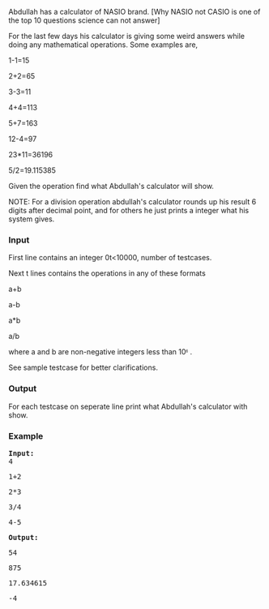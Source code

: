 <p>Abdullah has a calculator of NASIO brand. [Why NASIO not CASIO is one of the top 10 questions science can not answer]</p>
<p>For the last few days his calculator is giving some weird answers while doing any mathematical operations. Some examples are,</p>
<p>1-1=15</p>
<p>2+2=65</p>
<p>3-3=11</p>
<p>4+4=113</p>
<p>5+7=163</p>
<p>12-4=97</p>
<p>23*11=36196</p>
<p>5/2=19.115385</p>
<p>Given the operation find what Abdullah's calculator will show.</p>
<p>NOTE: For a division operation abdullah's calculator rounds up his result 6 digits after decimal point, and for others he just prints a integer what his system gives.</p>
<h3>Input</h3>
<p>First line contains an integer 0t&lt;10000, number of testcases.</p>
<p>Next t lines contains the operations in any of these formats&nbsp;</p>
<p>a+b</p>
<p>a-b</p>
<p>a*b</p>
<p>a/b</p>
<p>where a and b are non-negative integers less than 10<span style="font-size: 8.33333px;"><sup>6</sup></span>&nbsp;.</p>
<p>See sample testcase for better clarifications.</p>
<h3>Output</h3>
<p>For each testcase on seperate line print what Abdullah's calculator with show.</p>
<h3>Example</h3>
<pre><strong>Input:</strong>
4</pre>
<pre>1+2</pre>
<pre>2*3</pre>
<pre>3/4</pre>
<pre>4-5</pre>
<pre><strong>Output:</strong>
</pre>
<pre>54</pre>
<pre>875</pre>
<pre>17.634615</pre>
<pre>-4</pre>